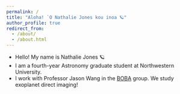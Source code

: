 ```yaml
---
permalink: /
title: "Aloha! `O Nathalie Jones kou inoa 🪐"
author_profile: true
redirect_from: 
  - /about/
  - /about.html
---
```


* Hello! My name is Nathalie Jones 🪐
* I am a fourth-year Astronomy graduate student at Northwestern University.
* I work with Professor Jason Wang in the [BOBA](https://jasonwang.space/#group) group. We study exoplanet direct imaging!
